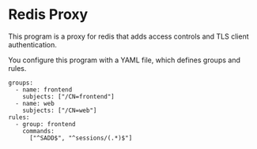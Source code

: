 # Redis Proxy

This program is a proxy for redis that adds access controls and TLS client authentication.

You configure this program with a YAML file, which defines groups and rules.

    groups:
      - name: frontend
        subjects: ["/CN=frontend"]
      - name: web
        subjects: ["/CN=web"]
    rules:
      - group: frontend
        commands: 
          ["^SADD$", "^sessions/(.*)$"]




